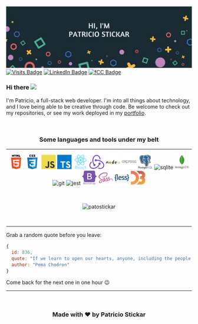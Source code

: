 [![Patricio's GitHub Banner](./assests/GitHubHeader.jpg)](https://pstickar.me)
[![Visits Badge](https://badges.pufler.dev/visits/patostickar/patostickar)](https:patostickar)
[![LinkedIn Badge](https://img.shields.io/badge/LinkedIn-Profile-informational?style=flat&logo=linkedin&logoColor=white&color=0D76A8)](https://www.linkedin.com/in/pstickar/)
[![fCC Badge](https://img.shields.io/badge/-Certifications-lightgrey?logo=freeCodeCamp&labelColor=black)](https://www.freecodecamp.org/pstickar)

<h3 align="left">Hi there <img src="https://camo.githubusercontent.com/e8e7b06ecf583bc040eb60e44eb5b8e0ecc5421320a92929ce21522dbc34c891/68747470733a2f2f6d656469612e67697068792e636f6d2f6d656469612f6876524a434c467a6361737252346961377a2f67697068792e676966" width="28" data-canonical-src="https://media.giphy.com/media/hvRJCLFzcasrR4ia7z/giphy.gif" style="max-width: 100%;"></h3>

I'm Patricio, a full-stack web developer. I'm into all things about technology, and I love being able to be creative through code. Be welcome to check out my repositories, or see my work deployed in my [portfolio](https://pstickar.me/).

<p>&nbsp;</p>

<h3 align="center">Some languages and tools under my belt</h3>

---

<p align="center">
<img src="https://raw.githubusercontent.com/devicons/devicon/master/icons/html5/html5-original-wordmark.svg" alt="html5" width="40" height="40"/>
<img src="https://raw.githubusercontent.com/devicons/devicon/master/icons/css3/css3-original-wordmark.svg" alt="css3" width="40" height="40"/>
<img src="https://raw.githubusercontent.com/devicons/devicon/master/icons/javascript/javascript-original.svg" alt="javascript" width="40" height="40"/>
<img src="https://raw.githubusercontent.com/devicons/devicon/master/icons/typescript/typescript-original.svg" alt="typescript" width="40" height="40"/>
<img src="https://raw.githubusercontent.com/devicons/devicon/master/icons/react/react-original-wordmark.svg" alt="react" width="40" height="40"/>
<img src="https://raw.githubusercontent.com/devicons/devicon/master/icons/redux/redux-original.svg" alt="redux" width="40" height="40"/>
<img src="https://raw.githubusercontent.com/devicons/devicon/master/icons/nodejs/nodejs-original-wordmark.svg" alt="nodejs" width="40" height="40"/>
<img src="https://raw.githubusercontent.com/devicons/devicon/master/icons/express/express-original-wordmark.svg" alt="express" width="40" height="40"/>
<img src="https://raw.githubusercontent.com/devicons/devicon/master/icons/postgresql/postgresql-original-wordmark.svg" alt="postgresql" width="40" height="40"/>
<img src="https://www.vectorlogo.zone/logos/sqlite/sqlite-icon.svg" alt="sqlite" width="40" height="40"/>
<img src="https://raw.githubusercontent.com/devicons/devicon/master/icons/mongodb/mongodb-original-wordmark.svg" alt="mongodb" width="40" height="40"/>
<img src="https://www.vectorlogo.zone/logos/git-scm/git-scm-icon.svg" alt="git" width="40" height="40"/>
<img src="https://www.vectorlogo.zone/logos/jestjsio/jestjsio-icon.svg" alt="jest" width="40" height="40"/>
<img src="https://raw.githubusercontent.com/devicons/devicon/master/icons/bootstrap/bootstrap-plain-wordmark.svg" alt="bootstrap" width="40" height="40"/>
<img src="https://raw.githubusercontent.com/devicons/devicon/master/icons/sass/sass-original.svg" alt="sass" width="40" height="40"/> 
<img src="https://raw.githubusercontent.com/devicons/devicon/master/icons/less/less-plain-wordmark.svg" alt="less" width="40" height="40"/> 
<img src="https://raw.githubusercontent.com/devicons/devicon/master/icons/d3js/d3js-original.svg" alt="d3js" width="40" height="40"/>
</p>
<p>&nbsp;</p>
<p align="center"><img align="center" src="https://github-readme-stats.vercel.app/api/top-langs?username=patostickar&show_icons=true&locale=en&layout=compact" alt="patostickar" /></p>

<p>&nbsp;</p>

---

Grab a random quote before you leave:

```javascript
{
  id: 836,
  quote: "If we learn to open our hearts, anyone, including the people who drive us crazy, can be our teacher.",
  author: "Pema Chodron"
}
```

Come back for the next one in one hour 😉

---

<p>&nbsp;</p>

<h3 align="center">Made with ❤️ by Patricio Stickar</h3>

<p>&nbsp;</p>
